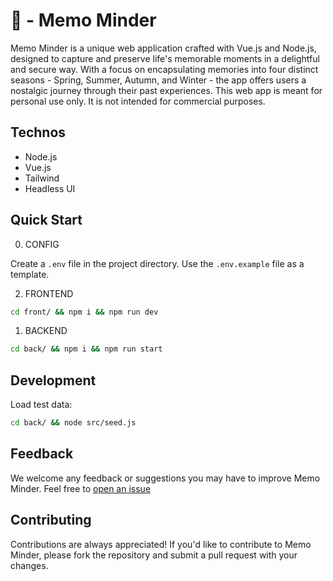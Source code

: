 # 💌 - Memo Minder

Memo Minder is a unique web application crafted with Vue.js and Node.js, designed to capture and preserve life's memorable moments in a delightful and secure way. With a focus on encapsulating memories into four distinct seasons - Spring, Summer, Autumn, and Winter - the app offers users a nostalgic journey through their past experiences.
This web app is meant for personal use only. It is not intended for commercial purposes.

## Technos

- Node.js
- Vue.js
- Tailwind
- Headless UI

## Quick Start

0. CONFIG

Create a `.env` file in the project directory. Use the `.env.example` file as a template.

2. FRONTEND

```bash
cd front/ && npm i && npm run dev
```

1. BACKEND

```bash
cd back/ && npm i && npm run start
```

## Development

Load test data:

```bash
cd back/ && node src/seed.js
```

## Feedback

We welcome any feedback or suggestions you may have to improve Memo Minder. Feel free to [open an issue](https://github.com/LalbaAnthony/memo-minder/issues)

## Contributing

Contributions are always appreciated! If you'd like to contribute to Memo Minder, please fork the repository and submit a pull request with your changes.
